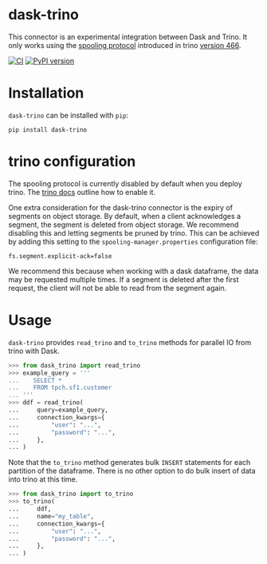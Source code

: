 # dask-trino

This connector is an experimental integration between Dask and Trino. It
only works using the [spooling protocol](https://trinodb.org/docs/current/develop/spooling.html)
introduced in trino [version 466](https://trino.io/docs/current/release/release-466.html).

[![CI](https://github.com/posulliv/dask-trino/actions/workflows/ci.yml/badge.svg)](https://github.com/posulliv/dask-trino/actions/workflows/ci.yml)
[![PyPI version](https://badge.fury.io/py/dask-trino.svg)](https://badge.fury.io/py/dask-trino)

# Installation

`dask-trino` can be installed with `pip`:

```shell
pip install dask-trino
```

# trino configuration

The spooling protocol is currently disabled by default when you deploy
trino. The [trino docs](https://trino.io/docs/current/admin/configuration.html#spooling-protocol)
outline how to enable it.

One extra consideration for the dask-trino connector is the expiry of 
segments on object storage. By default, when a client acknowledges a segment,
the segment is deleted from object storage. We recommend disabling this
and letting segments be pruned by trino. This can be achieved by adding
this setting to the `spooling-manager.properties` configuration file:

```
fs.segment.explicit-ack=false
```

We recommend this because when working with a dask dataframe, the data
may be requested multiple times. If a segment is deleted after the first
request, the client will not be able to read from the segment again.


# Usage

`dask-trino` provides `read_trino` and `to_trino` methods
for parallel IO from trino with Dask.

```python
>>> from dask_trino import read_trino
>>> example_query = '''
...    SELECT *
...    FROM tpch.sf1.customer
... '''
>>> ddf = read_trino(
...     query=example_query,
...     connection_kwargs={
...         "user": "...",
...         "password": "...",
...     },
... )
```

Note that the `to_trino` method generates bulk `INSERT` statements
for each partition of the dataframe. There is no other option
to do bulk insert of data into trino at this time.

```python
>>> from dask_trino import to_trino
>>> to_trino(
...     ddf,
...     name="my_table",
...     connection_kwargs={
...         "user": "...",
...         "password": "...",
...     },
... )
```
